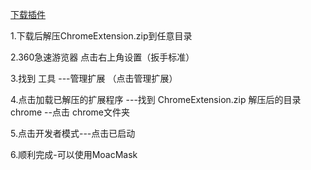 [下载插件](https://github.com/MOACChain/MOACMask/releases/download/v0.0.8/ChromeExtension.zip)

1.下载后解压ChromeExtension.zip到任意目录

2.360急速游览器 点击右上角设置（扳手标准）

3.找到 工具 ---管理扩展 （点击管理扩展）

4.点击加载已解压的扩展程序 ---找到 ChromeExtension.zip 解压后的目录 chrome --点击 chrome文件夹

5.点击开发者模式---点击已启动  

6.顺利完成-可以使用MoacMask


